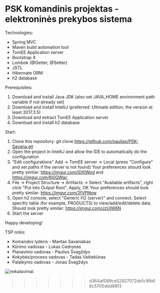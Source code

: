 # PSK komandinis projektas - elektroninės prekybos sistema

Technologies:
* Spring MVC
* Maven build automation tool
* TomEE Application server
* Bootstrap 4
* Lombok (@Getter, @Setter)
* JSTL
* Hibernate ORM
* h2 database

Prerequisites:
1. Download and install Java JDK
(also set JAVA_HOME environment path variable if not already set)
2. Download and install IntelliJ (preferred: Ultimate edition, the version at least 2017.3.5)
3. Download and extract TomEE Application server
4. Download and install h2 database

Start:
1. Clone this repository:
git clone https://github.com/pauliax/PSK-Savana.git
2. Open the project in IntelliJ and allow the IDE to automatically do the configuration
3. "Edit configurations" Add -> TomEE server -> Local (press "Configure" and set paths if the server is not found)
Your preferences should look pretty similar: https://imgur.com/iDI0Wpd and 
https://imgur.com/6i0QWac
4. File -> Project Structure -> Artifacts -> Select "Available artifacts", right click "Put into Output Root", Apply, OK
Your preferences should look pretty similar:
https://imgur.com/2fVPNpw
5. Open h2 console, select "Generic H2 (server)" and connect. Select specific table (for example, PRODUCTS) to view/add/edit/delete data. 
Should look pretty similar: https://imgur.com/JzUIW6N
6. Start the server

Happy developing!

TSP rolės: 
* Komandos lyderis - Mantas Savaniakas
* Kūrimo vadovas - Lukas Cedronas
* Planavimo vadovas - Paulius Švagždys
* Kokybės/proceso vadovas - Tadas Vaitiekūnas
* Palaikymo vadovas - Jonas Švagždys

![reikalavimai](https://github.com/pauliax/PSK-Savana/blob/master/psk-needs.jpg?raw=true "Reikalavimai")
>>>>>>> d364af089ce52927072de1c9fb66c5705ddd88f3
